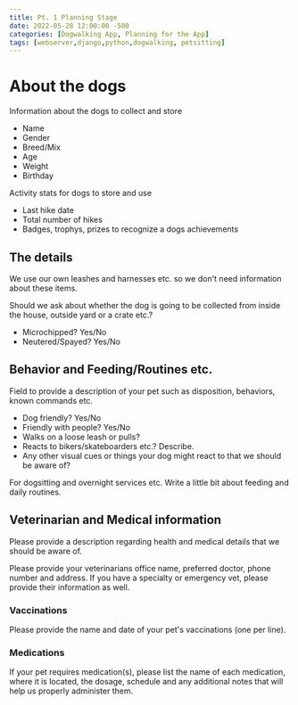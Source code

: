 ```yaml
---
title: Pt. 1 Planning Stage
date: 2022-05-28 12:00:00 -500
categories: [Dogwalking App, Planning for the App]
tags: [webserver,django,python,dogwalking, petsitting]
---
```


# About the dogs

Information about the dogs to collect and store

* Name
* Gender
* Breed/Mix
* Age
* Weight
* Birthday

Activity stats for dogs to store and use

* Last hike date
* Total number of hikes
* Badges, trophys, prizes to recognize a dogs achievements

## The details

We use our own leashes and harnesses etc. so we don't need information about these items.

Should we ask about whether the dog is going to be collected from inside the house, outside yard or a crate etc.?

* Microchipped?  Yes/No
* Neutered/Spayed? Yes/No

## Behavior and Feeding/Routines etc.

Field to provide a description of your pet such as disposition, behaviors, known commands etc.

* Dog friendly? Yes/No
* Friendly with people? Yes/No
* Walks on a loose leash or pulls?
* Reacts to bikers/skateboarders etc.? Describe.
* Any other visual cues or things your dog might react to that we should be aware of?

For dogsitting and overnight services etc. Write a little bit about feeding and daily routines.


## Veterinarian and Medical information

Please provide a description regarding health and medical details that we should be aware of.

Please provide your veterinarians office name, preferred doctor, phone number and address. If you have a specialty or emergency vet, please provide their information as well.

### Vaccinations

Please provide the name and date of your pet's vaccinations (one per line).

### Medications 

If your pet requires medication(s), please list the name of each medication, where it is located, the dosage, schedule and any additional notes that will help us properly administer them.